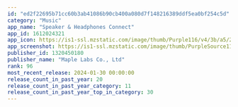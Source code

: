 ```yaml
---
id: "ed2f22695b71cc60b3ab41086b90cb400a080d7f148216389ddf5ea0bf254c5d"
category: "Music"
app_name: "Speaker & Headphones Connect"
app_id: 1612024321
app_icon: https://is1-ssl.mzstatic.com/image/thumb/Purple116/v4/3b/a5/2c/3ba52c21-8428-0b60-a7d6-8a4e87199a00/AppIcon-0-0-1x_U007emarketing-0-10-0-85-220.jpeg/1024x1024bb.png
app_screenshot: https://is1-ssl.mzstatic.com/image/thumb/PurpleSource116/v4/2a/87/d2/2a87d244-5df6-def1-7dd2-9644103d1da7/0e2e4443-ed01-44aa-9dc7-0b56b129ff6e_240112_SCR_SCC_iPhone6.5_1.jpg/1242x2688bb.png
publisher_id: 1320450180
publisher_name: "Maple Labs Co., Ltd"
rank: 96
most_recent_release: 2024-01-30 00:00:00
release_count_in_past_year: 20
release_count_in_past_year_category: 11
release_count_in_past_year_top_in_category: 30
---
```


